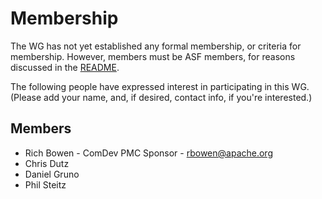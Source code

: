 # Membership

The WG has not yet established any formal membership, or criteria for
membership. However, members must be ASF members, for reasons discussed
in the [README](README.md).

The following people have expressed interest in participating in this
WG. (Please add your name, and, if desired, contact info, if you're
interested.)

## Members

- Rich Bowen - ComDev PMC Sponsor - <rbowen@apache.org>
- Chris Dutz
- Daniel Gruno
- Phil Steitz
